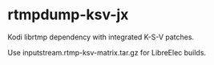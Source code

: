 # rtmpdump-ksv-jx

Kodi librtmp dependency with integrated K-S-V patches.

Use inputstream.rtmp-ksv-matrix.tar.gz for LibreElec builds.
